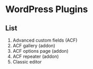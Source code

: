 # WordPress Plugins

## List

1. Advanced custom fields (ACF)
2. ACF gallery (addon)
3. ACF options page (addon)
4. ACF repeater (addon)
5. Classic editor
